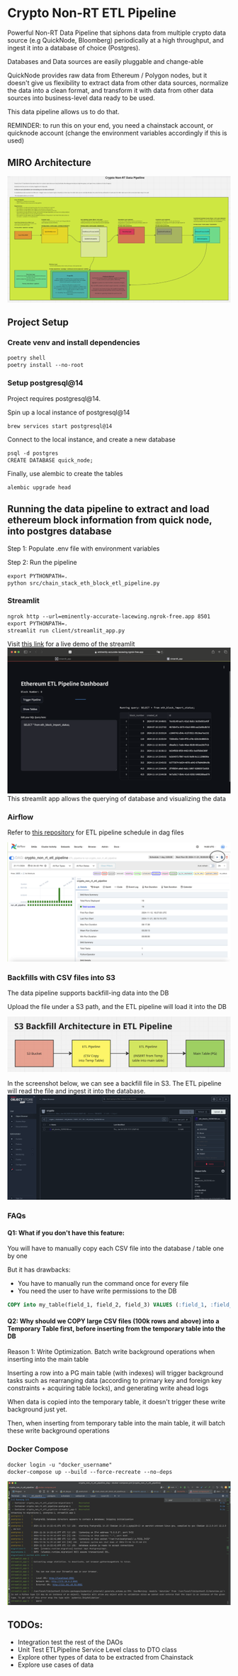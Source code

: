 # Crypto Non-RT ETL Pipeline

Powerful Non-RT Data Pipeline that siphons data from multiple crypto data source (e.g QuickNode, Bloomberg) periodically at a high throughput, and ingest it into a database of choice (Postgres).

Databases and Data sources are easily pluggable and change-able

QuickNode provides raw data from Ethereum / Polygon nodes, but it doesn't give us flexibility to extract data from other data sources, normalize the data into a clean format, and transform it with data from other data sources into business-level data ready to be used.

This data pipeline allows us to do that.

REMINDER: to run this on your end, you need a chainstack account, 
or quicknode account (change the environment variables accordingly if this is used)

## MIRO Architecture 
 
![image](./images/architecture.png)

## Project Setup

### Create venv and install dependencies

```commandline
poetry shell
poetry install --no-root
```

### Setup postgresql@14

Project requires postgresql@14.

Spin up a local instance of postgresql@14

```
brew services start postgresql@14
```

Connect to the local instance, and create a new database

```commandline
psql -d postgres
CREATE DATABASE quick_node;
```

Finally, use alembic to create the tables

```
alembic upgrade head
```

## Running the data pipeline to extract and load ethereum block information from quick node, into postgres database

Step 1: Populate .env file with environment variables

Step 2: Run the pipeline

```commandline
export PYTHONPATH=.
python src/chain_stack_eth_block_etl_pipeline.py
```

### Streamlit
```commandline
ngrok http --url=eminently-accurate-lacewing.ngrok-free.app 8501
export PYTHONPATH=.
streamlit run client/streamlit_app.py
```
Visit [this link](https://eminently-accurate-lacewing.ngrok-free.app) for a live demo of the streamlit
![image](./images/crypto_non_rt_etl_pipeline_streamlit.png)
This streamlit app allows the querying of database and visualizing the data

### Airflow
Refer to [this repository](https://github.com/Eugene2710/crypto_non_rt_etl_pipeline_dag) for ETL pipeline schedule in dag files

![image](./images/airflow_crypto_non_rt_etl_pipeline_dag.png)

### Backfills with CSV files into S3

The data pipeline supports backfill-ing data into the DB

Upload the file under a S3 path, and the ETL pipeline will load it into the DB

![s3_backfill_architecture_s3.png](images/s3_backfill_architecture_s3.png)

In the screenshot below, we can see a backfill file in S3. The ETL pipeline will read the file and ingest it into the database.
![s3_minio_uploaded_csv.png](images/s3_minio_uploaded_csv.png)


### FAQs

#### Q1: What if you don't have this feature:

You will have to manually copy each CSV file into the database / table one by one

But it has drawbacks:
- You have to manually run the command once for every file
- You need the user to have write permissions to the DB

```sql
COPY into my_table(field_1, field_2, field_3) VALUES (:field_1, :field_2, :field_3);
```

#### Q2: Why should we COPY large CSV files (100k rows and above) into a Temporary Table first, before inserting from the temporary table into the DB

Reason 1: Write Optimization. Batch write background operations when inserting into the main table

Inserting a row into a PG main table (with indexes) will trigger background tasks such as rearranging data (according to primary key and foreign key constraints + acquiring table locks), and generating write ahead logs

When data is copied into the temporary table, it doesn't trigger these write background just yet.

Then, when inserting from temporary table into the main table, it will batch these write background operations

### Docker Compose
```commandline
docker login -u "docker_username"
docker-compose up --build --force-recreate --no-deps 
```
![image](./images/docker_compose_successful_run.png)

## TODOs:
- Integration test the rest of the DAOs
- Unit Test ETLPipeline Service Level class to DTO class
- Explore other types of data to be extracted from Chainstack
- Explore use cases of data